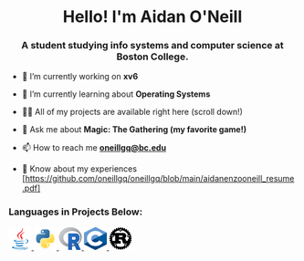 <h1 align="center">Hello! I'm Aidan O'Neill</h1>
<h3 align="center">A student studying info systems and computer science at Boston College.</h3>

- 🔭 I’m currently working on **xv6**

- 🌱 I’m currently learning about **Operating Systems**

- 👨‍💻 All of my projects are available right here (scroll down!)

- 💬 Ask me about **Magic: The Gathering (my favorite game!)**

- 📫 How to reach me **oneillgq@bc.edu**

- 📄 Know about my experiences [https://github.com/oneillgq/oneillgq/blob/main/aidanenzooneill_resume.pdf]

<h3 align="left">Languages in Projects Below:</h3>
<p align="left">
  <a href="https://www.java.com" target="_blank" rel="noreferrer"> <img src="https://raw.githubusercontent.com/devicons/devicon/master/icons/java/java-original.svg" alt="java" width="40" height="40"/> </a>
  <a href="https://www.python.org" target="_blank" rel="noreferrer"> <img src="https://raw.githubusercontent.com/devicons/devicon/master/icons/python/python-original.svg" alt="python" width="40" height="40"/> </a>
  <a href="https://www.r-project.org" target="_blank" rel="noreferrer"> <img src="https://github.com/oneillgq/oneillgq/blob/main/Rlogo.png" alt="R" width="40" height="40"/> </a>
  <a href="" target="_blank" rel="noreferrer"> <img src="https://github.com/oneillgq/oneillgq/blob/main/c_logo.png" alt="C" width="40" height="40"/> </a>
  <a href="" target="_blank" rel="noreferrer"> <img src="https://github.com/oneillgq/oneillgq/blob/main/rust_logo.png" alt="Rust" width="40" height="40"/> </a>
</p>
